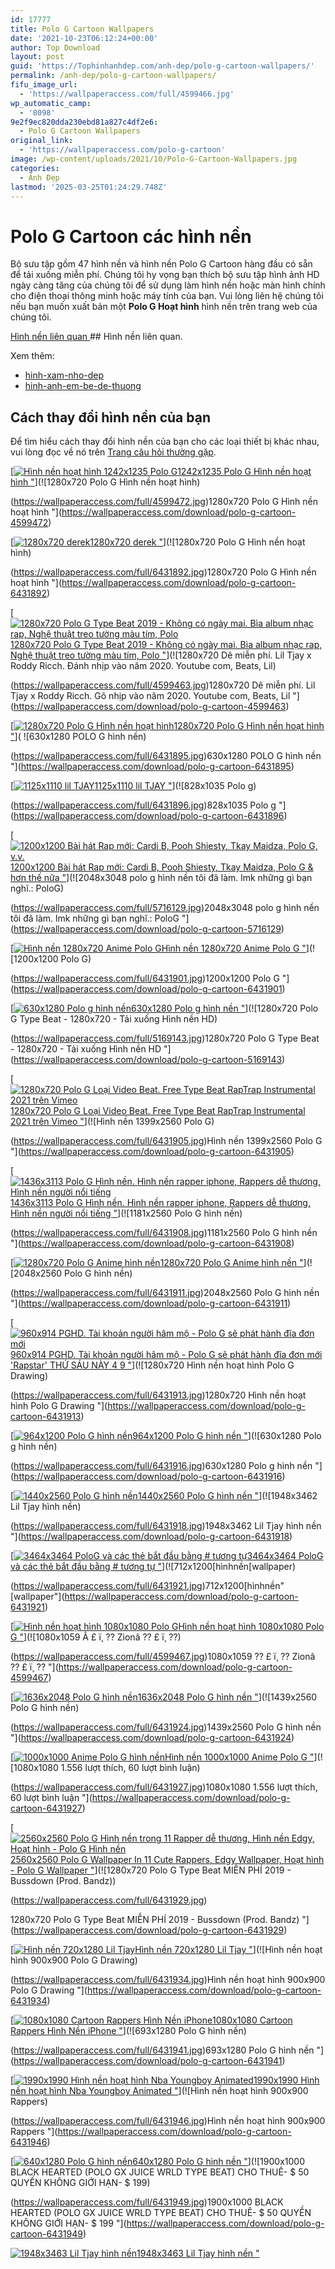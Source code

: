 ```yaml
---
id: 17777
title: Polo G Cartoon Wallpapers
date: '2021-10-23T06:12:24+00:00'
author: Top Download
layout: post
guid: 'https://Tophinhanhdep.com/anh-dep/polo-g-cartoon-wallpapers/'
permalink: /anh-dep/polo-g-cartoon-wallpapers/
fifu_image_url:
  - 'https://wallpaperaccess.com/full/4599466.jpg'
wp_automatic_camp:
  - '8098'
9e2f9ec820dda230ebd81a827c4df2e6:
  - Polo G Cartoon Wallpapers
original_link:
  - 'https://wallpaperaccess.com/polo-g-cartoon'
image: /wp-content/uploads/2021/10/Polo-G-Cartoon-Wallpapers.jpg
categories:
  - Ảnh Đẹp
lastmod: '2025-03-25T01:24:29.748Z'
---
```

# Polo G Cartoon các hình nền

Bộ sưu tập gồm 47 hình nền và hình nền Polo G Cartoon hàng đầu có sẵn để tải xuống miễn phí. Chúng tôi hy vọng bạn thích bộ sưu tập hình ảnh HD ngày càng tăng của chúng tôi để sử dụng làm hình nền hoặc màn hình chính cho điện thoại thông minh hoặc máy tính của bạn. Vui lòng liên hệ chúng tôi nếu bạn muốn xuất bản một **Polo G Hoạt hình** hình nền trên trang web của chúng tôi.

[Hình nền liên quan ](#related) ## Hình nền liên quan.

   
 Xem thêm:

   
- [hinh-xam-nho-dep](https://tophinhanhdep.com/hinh-xam-dep/hinh-xam-nho-dep/)
- [hinh-anh-em-be-de-thuong](https://tophinhanhdep.com/hinh-anh-de-thuong/hinh-anh-em-be-de-thuong/)

## Cách thay đổi hình nền của bạn

Để tìm hiểu cách thay đổi hình nền của bạn cho các loại thiết bị khác nhau, vui lòng đọc về nó trên [Trang câu hỏi thường gặp](https://tophinhanhdep.com/faq/).

  
[[![Hình nền hoạt hình 1242x1235 Polo G](https://wallpaperaccess.com/full/4599466.jpg)1242x1235 Polo G Hình nền hoạt hình "](https://wallpaperaccess.com/download/polo-g-cartoon-4599466)](![1280x720 Polo G Hình nền hoạt hình)

(https://wallpaperaccess.com/full/4599472.jpg)1280x720 Polo G Hình nền hoạt hình "](https://wallpaperaccess.com/download/polo-g-cartoon-4599472)

[[![1280x720 derek](https://wallpaperaccess.com/full/6431891.jpg)1280x720 derek "](https://wallpaperaccess.com/download/polo-g-cartoon-6431891)](![1280x720 Polo G Hình nền hoạt hình)

(https://wallpaperaccess.com/full/6431892.jpg)1280x720 Polo G Hình nền hoạt hình "](https://wallpaperaccess.com/download/polo-g-cartoon-6431892)

[[![1280x720 Polo G Type Beat 2019 - Không có ngày mai.  Bìa album nhạc rap, Nghệ thuật treo tường màu tím, Polo](https://wallpaperaccess.com/full/6431893.jpg)1280x720 Polo G Type Beat 2019 - Không có ngày mai. Bìa album nhạc rap, Nghệ thuật treo tường màu tím, Polo "](https://wallpaperaccess.com/download/polo-g-cartoon-6431893)](![1280x720 Dê miễn phí.  Lil Tjay x Roddy Ricch.  Đánh nhịp vào năm 2020. Youtube com, Beats, Lil)

(https://wallpaperaccess.com/full/4599463.jpg)1280x720 Dê miễn phí. Lil Tjay x Roddy Ricch. Gõ nhịp vào năm 2020. Youtube com, Beats, Lil "](https://wallpaperaccess.com/download/polo-g-cartoon-4599463)

[[![1280x720 Polo G Hình nền hoạt hình](https://wallpaperaccess.com/full/6431894.jpg)1280x720 Polo G Hình nền hoạt hình "](https://wallpaperaccess.com/download/polo-g-cartoon-6431894)]( ![630x1280 POLO G hình nền)

(https://wallpaperaccess.com/full/6431895.jpg)630x1280 POLO G hình nền "](https://wallpaperaccess.com/download/polo-g-cartoon-6431895)

[[![1125x1110 lil TJAY](https://wallpaperaccess.com/full/4599468.jpg)1125x1110 lil TJAY "](https://wallpaperaccess.com/download/polo-g-cartoon-4599468)](![828x1035 Polo g)

(https://wallpaperaccess.com/full/6431896.jpg)828x1035 Polo g "](https://wallpaperaccess.com/download/polo-g-cartoon-6431896)

[[![1200x1200 Bài hát Rap mới: Cardi B, Pooh Shiesty, Tkay Maidza, Polo G, v.v.](https://wallpaperaccess.com/full/6431897.jpg)1200x1200 Bài hát Rap mới: Cardi B, Pooh Shiesty, Tkay Maidza, Polo G &amp; hơn thế nữa "](https://wallpaperaccess.com/download/polo-g-cartoon-6431897)](![2048x3048 polo g hình nền tôi đã làm.  lmk những gì bạn nghĩ.: PoloG)

(https://wallpaperaccess.com/full/5716129.jpg)2048x3048 polo g hình nền tôi đã làm. lmk những gì bạn nghĩ.: PoloG "](https://wallpaperaccess.com/download/polo-g-cartoon-5716129)

[[![Hình nền 1280x720 Anime Polo G](https://wallpaperaccess.com/full/6431900.jpg)Hình nền 1280x720 Anime Polo G "](https://wallpaperaccess.com/download/polo-g-cartoon-6431900)](![1200x1200 Polo G)

(https://wallpaperaccess.com/full/6431901.jpg)1200x1200 Polo G "](https://wallpaperaccess.com/download/polo-g-cartoon-6431901)

[[![630x1280 Polo g hình nền](https://wallpaperaccess.com/full/6431902.jpg)630x1280 Polo g hình nền "](https://wallpaperaccess.com/download/polo-g-cartoon-6431902)](![1280x720 Polo G Type Beat - 1280x720 - Tải xuống Hình nền HD)

(https://wallpaperaccess.com/full/5169143.jpg)1280x720 Polo G Type Beat - 1280x720 - Tải xuống Hình nền HD "](https://wallpaperaccess.com/download/polo-g-cartoon-5169143)

[[![1280x720 Polo G Loại Video Beat.  Free Type Beat RapTrap Instrumental 2021 trên Vimeo](https://wallpaperaccess.com/full/6431904.jpg)1280x720 Polo G Loại Video Beat. Free Type Beat RapTrap Instrumental 2021 trên Vimeo "](https://wallpaperaccess.com/download/polo-g-cartoon-6431904)](![Hình nền 1399x2560 Polo G)

(https://wallpaperaccess.com/full/6431905.jpg)Hình nền 1399x2560 Polo G "](https://wallpaperaccess.com/download/polo-g-cartoon-6431905)

[[![1436x3113 Polo G Hình nền.  Hình nền rapper iphone, Rappers dễ thương, Hình nền người nổi tiếng](https://wallpaperaccess.com/full/4634658.jpg)1436x3113 Polo G Hình nền. Hình nền rapper iphone, Rappers dễ thương, Hình nền người nổi tiếng "](https://wallpaperaccess.com/download/polo-g-cartoon-4634658)](![1181x2560 Polo G hình nền)

(https://wallpaperaccess.com/full/6431908.jpg)1181x2560 Polo G hình nền "](https://wallpaperaccess.com/download/polo-g-cartoon-6431908)

 [[![1280x720 Polo G Anime hình nền](https://wallpaperaccess.com/full/6431910.jpg)1280x720 Polo G Anime hình nền "](https://wallpaperaccess.com/download/polo-g-cartoon-6431910)](![2048x2560 Polo G hình nền)

(https://wallpaperaccess.com/full/6431911.jpg)2048x2560 Polo G hình nền "](https://wallpaperaccess.com/download/polo-g-cartoon-6431911)

[[![960x914 PGHD.  Tài khoản người hâm mộ - Polo G sẽ phát hành đĩa đơn mới ](https://wallpaperaccess.com/full/6431912.jpg)960x914 PGHD. Tài khoản người hâm mộ - Polo G sẽ phát hành đĩa đơn mới 'Rapstar' THỨ SÁU NÀY 4 9 "](https://wallpaperaccess.com/download/polo-g-cartoon-6431912)](![1280x720 Hình nền hoạt hình Polo G Drawing)

(https://wallpaperaccess.com/full/6431913.jpg)1280x720 Hình nền hoạt hình Polo G Drawing "](https://wallpaperaccess.com/download/polo-g-cartoon-6431913)

[[![964x1200 Polo G hình nền](https://wallpaperaccess.com/full/1395051.jpg)964x1200 Polo G hình nền "](https://wallpaperaccess.com/download/polo-g-cartoon-1395051)](![630x1280 Polo g hình nền)

(https://wallpaperaccess.com/full/6431916.jpg)630x1280 Polo g hình nền "](https://wallpaperaccess.com/download/polo-g-cartoon-6431916)

[[![1440x2560 Polo G hình nền](https://wallpaperaccess.com/full/6431917.jpg)1440x2560 Polo G hình nền "](https://wallpaperaccess.com/download/polo-g-cartoon-6431917)](![1948x3462 Lil Tjay hình nền)

(https://wallpaperaccess.com/full/6431918.jpg)1948x3462 Lil Tjay hình nền "](https://wallpaperaccess.com/download/polo-g-cartoon-6431918)

[[![3464x3464 PoloG và các thẻ bắt đầu bằng # tương tự](https://wallpaperaccess.com/full/6431919.jpg)3464x3464 PoloG và các thẻ bắt đầu bằng # tương tự "](https://wallpaperaccess.com/download/polo-g-cartoon-6431919)](![712x1200[hìnhnền[wallpaper)

(https://wallpaperaccess.com/full/6431921.jpg)712x1200\[hìnhnền"\[wallpaper"](https://wallpaperaccess.com/download/polo-g-cartoon-6431921)

[[![Hình nền hoạt hình 1080x1080 Polo G](https://wallpaperaccess.com/full/6431922.jpg)Hình nền hoạt hình 1080x1080 Polo G "](https://wallpaperaccess.com/download/polo-g-cartoon-6431922)](![1080x1059 Â £ ï¸ ?? Zionâ ?? £ ï¸ ??)

(https://wallpaperaccess.com/full/4599467.jpg)1080x1059 ?? £ ï¸ ?? Zionâ ?? £ ï¸ ?? "](https://wallpaperaccess.com/download/polo-g-cartoon-4599467)

[[![1636x2048 Polo G hình nền](https://wallpaperaccess.com/full/6431923.jpg)1636x2048 Polo G hình nền "](https://wallpaperaccess.com/download/polo-g-cartoon-6431923)](![1439x2560 Polo G hình nền)

(https://wallpaperaccess.com/full/6431924.jpg)1439x2560 Polo G hình nền "](https://wallpaperaccess.com/download/polo-g-cartoon-6431924)

[[![1000x1000 Anime Polo G hình nền](https://wallpaperaccess.com/full/6431926.jpg)Hình nền 1000x1000 Anime Polo G "](https://wallpaperaccess.com/download/polo-g-cartoon-6431926)](![1080x1080 1.556 lượt thích, 60 lượt bình luận)

(https://wallpaperaccess.com/full/6431927.jpg)1080x1080 1.556 lượt thích, 60 lượt bình luận "](https://wallpaperaccess.com/download/polo-g-cartoon-6431927)

[[![2560x2560 Polo G Hình nền trong 11 Rapper dễ thương, Hình nền Edgy, Hoạt hình - Polo G Hình nền](https://wallpaperaccess.com/full/6431928.jpg)2560x2560 Polo G Wallpaper In 11 Cute Rappers, Edgy Wallpaper, Hoạt hình - Polo G Wallpaper "](https://wallpaperaccess.com/download/polo-g-cartoon-6431928)](![1280x720 Polo G Type Beat MIỄN PHÍ 2019 - Bussdown (Prod. Bandz))

(https://wallpaperaccess.com/full/6431929.jpg)

1280x720 Polo G Type Beat MIỄN PHÍ 2019 - Bussdown (Prod. Bandz) "](https://wallpaperaccess.com/download/polo-g-cartoon-6431929)

[[![Hình nền 720x1280 Lil Tjay](https://wallpaperaccess.com/full/6431931.jpg)Hình nền 720x1280 Lil Tjay "](https://wallpaperaccess.com/download/polo-g-cartoon-6431931)](![Hình nền hoạt hình 900x900 Polo G Drawing)

(https://wallpaperaccess.com/full/6431934.jpg)Hình nền hoạt hình 900x900 Polo G Drawing "](https://wallpaperaccess.com/download/polo-g-cartoon-6431934)

[[![1080x1080 Cartoon Rappers Hình Nền iPhone](https://wallpaperaccess.com/full/6431937.jpg)1080x1080 Cartoon Rappers Hình Nền iPhone "](https://wallpaperaccess.com/download/polo-g-cartoon-6431937)](![693x1280 Polo G hình nền)

(https://wallpaperaccess.com/full/6431941.jpg)693x1280 Polo G hình nền "](https://wallpaperaccess.com/download/polo-g-cartoon-6431941)

[[![1990x1990 Hình nền hoạt hình Nba Youngboy Animated](https://wallpaperaccess.com/full/4599480.png)1990x1990 Hình nền hoạt hình Nba Youngboy Animated "](https://wallpaperaccess.com/download/polo-g-cartoon-4599480)](![Hình nền hoạt hình 900x900 Rappers)

(https://wallpaperaccess.com/full/6431946.jpg)Hình nền hoạt hình 900x900 Rappers "](https://wallpaperaccess.com/download/polo-g-cartoon-6431946)

[[![640x1280 Polo G hình nền](https://wallpaperaccess.com/full/6431947.jpg)640x1280 Polo G hình nền "](https://wallpaperaccess.com/download/polo-g-cartoon-6431947)](![1900x1000 BLACK HEARTED (POLO GX JUICE WRLD TYPE BEAT) CHO THUÊ- $ 50 QUYỀN KHÔNG GIỚI HẠN- $ 199)

(https://wallpaperaccess.com/full/6431949.jpg)1900x1000 BLACK HEARTED (POLO GX JUICE WRLD TYPE BEAT) CHO THUÊ- $ 50 QUYỀN KHÔNG GIỚI HẠN- $ 199 "](https://wallpaperaccess.com/download/polo-g-cartoon-6431949)

[ ![1948x3463 Lil Tjay hình nền](https://wallpaperaccess.com/full/6431950.jpg)1948x3463 Lil Tjay hình nền "](https://wallpaperaccess.com/download/polo-g-cartoon-6431950)
